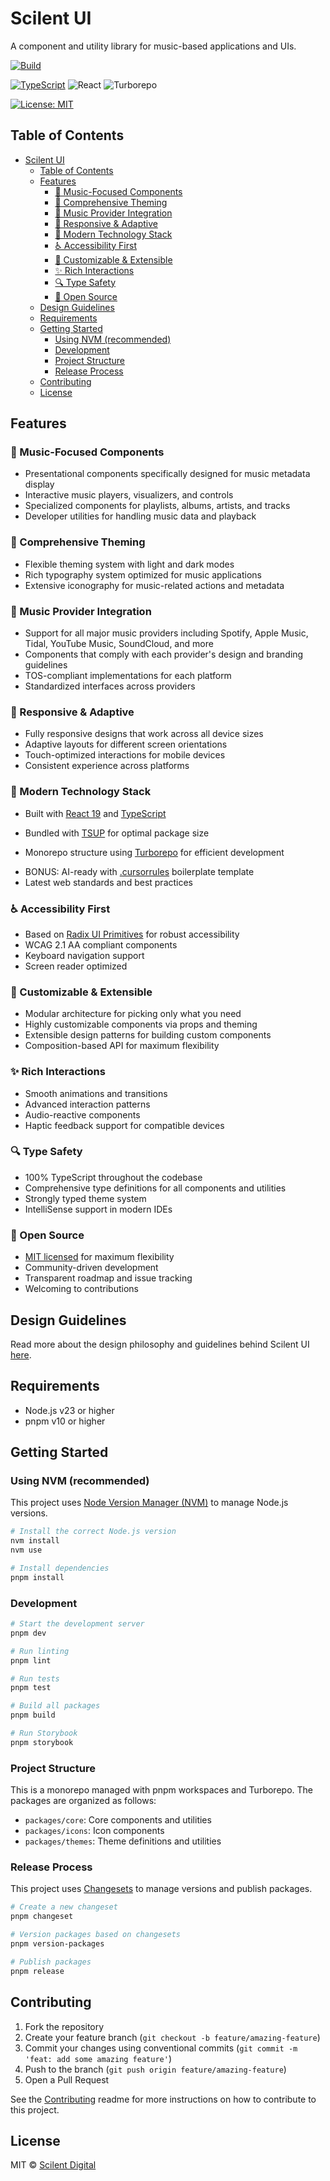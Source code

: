 # Scilent UI

A component and utility library for music-based applications and UIs.

[![Build](https://github.com/donovanallen/scilent-ui/actions/workflows/ci.yml/badge.svg)](https://github.com/donovanallen/scilent-ui/actions/workflows/ci.yml)

<!-- [![Documentation](https://img.shields.io/badge/docs-website-blue)](https://your-docs-site.com) -->
<!-- [![codecov](https://codecov.io/gh/donovanallen/scilent-ui/branch/main/graph/badge.svg)](https://codecov.io/gh/donovanallen/scilent-ui) -->
<!-- [![npm version](https://img.shields.io/npm/v/@scilent-ui/core.svg?style=flat)](https://www.npmjs.com/package/@scilent-ui/core) -->
<!-- [![npm downloads](https://img.shields.io/npm/dm/@scilent-ui/core.svg?style=flat)](https://www.npmjs.com/package/@scilent-ui/core) -->
<!-- [![npm bundle size](https://img.shields.io/bundlephobia/minzip/@scilent-ui/core)](https://bundlephobia.com/package/@scilent-ui/core) -->

<!-- [![dependencies Status](https://status.david-dm.org/gh/donovanallen/scilent-ui.svg)](https://david-dm.org/donovanallen/scilent-ui)
[![devDependencies Status](https://status.david-dm.org/gh/donovanallen/scilent-ui.svg?type=dev)](https://david-dm.org/donovanallen/scilent-ui?type=dev) -->

[![TypeScript](https://img.shields.io/badge/TypeScript-5.3.3-blue)](https://www.typescriptlang.org/)
![React](https://img.shields.io/badge/React-20232A?logo=react&logoColor=61DAFB)
![Turborepo](https://img.shields.io/badge/Turborepo-EF4444?logo=turborepo&logoColor=white)

[![License: MIT](https://img.shields.io/badge/License-MIT-yellow.svg)](https://opensource.org/licenses/MIT)

<!-- [![Contributor Covenant](https://img.shields.io/badge/Contributor%20Covenant-2.1-4baaaa.svg)](code_of_conduct.md) -->

## Table of Contents

- [Scilent UI](#scilent-ui)
  - [Table of Contents](#table-of-contents)
  - [Features](#features)
    - [🎵 Music-Focused Components](#-music-focused-components)
    - [🎨 Comprehensive Theming](#-comprehensive-theming)
    - [🔌 Music Provider Integration](#-music-provider-integration)
    - [📱 Responsive \& Adaptive](#-responsive--adaptive)
    - [🚀 Modern Technology Stack](#-modern-technology-stack)
    - [♿ Accessibility First](#-accessibility-first)
    - [🧩 Customizable \& Extensible](#-customizable--extensible)
    - [✨ Rich Interactions](#-rich-interactions)
    - [🔍 Type Safety](#-type-safety)
    - [📖 Open Source](#-open-source)
  - [Design Guidelines](#design-guidelines)
  - [Requirements](#requirements)
  - [Getting Started](#getting-started)
    - [Using NVM (recommended)](#using-nvm-recommended)
    - [Development](#development)
    - [Project Structure](#project-structure)
    - [Release Process](#release-process)
  - [Contributing](#contributing)
  - [License](#license)

## Features

### 🎵 Music-Focused Components

- Presentational components specifically designed for music metadata display
- Interactive music players, visualizers, and controls
- Specialized components for playlists, albums, artists, and tracks
- Developer utilities for handling music data and playback

### 🎨 Comprehensive Theming

- Flexible theming system with light and dark modes
- Rich typography system optimized for music applications
- Extensive iconography for music-related actions and metadata
<!-- - [Color systems](https://www.w3.org/TR/css-color-4/) that follow modern standards -->

### 🔌 Music Provider Integration

- Support for all major music providers including Spotify, Apple Music, Tidal, YouTube Music, SoundCloud, and more
- Components that comply with each provider's design and branding guidelines
- TOS-compliant implementations for each platform
- Standardized interfaces across providers
<!-- TODO: add docs for provider integration guidance incl TOS links -->

### 📱 Responsive & Adaptive

- Fully responsive designs that work across all device sizes
- Adaptive layouts for different screen orientations
- Touch-optimized interactions for mobile devices
- Consistent experience across platforms

### 🚀 Modern Technology Stack

- Built with [React 19](https://react.dev/) and [TypeScript](https://www.typescriptlang.org/)
<!-- TODO: add link to tsup docs -->
- Bundled with [TSUP](#) for optimal package size
<!-- TODO: add link to turborepo docs -->
- Monorepo structure using [Turborepo](#) for efficient development
<!-- TODO: Cursor Rules and link to docs -->
- BONUS: AI-ready with [.cursorrules](#) boilerplate template
  <!-- TODO: add storybook -->
  <!-- - [Storybook](https://storybook.js.org/) for interactive component exploration -->
- Latest web standards and best practices

### ♿ Accessibility First

- Based on [Radix UI Primitives](https://www.radix-ui.com/primitives) for robust accessibility
- WCAG 2.1 AA compliant components
- Keyboard navigation support
- Screen reader optimized

### 🧩 Customizable & Extensible

- Modular architecture for picking only what you need
- Highly customizable components via props and theming
- Extensible design patterns for building custom components
- Composition-based API for maximum flexibility

### ✨ Rich Interactions

- Smooth animations and transitions
- Advanced interaction patterns
- Audio-reactive components
- Haptic feedback support for compatible devices

### 🔍 Type Safety

- 100% TypeScript throughout the codebase
- Comprehensive type definitions for all components and utilities
- Strongly typed theme system
- IntelliSense support in modern IDEs

### 📖 Open Source

- [MIT licensed](https://opensource.org/licenses/MIT) for maximum flexibility
- Community-driven development
- Transparent roadmap and issue tracking
- Welcoming to contributions

## Design Guidelines

Read more about the design philosophy and guidelines behind Scilent UI [here](https://github.com/donovanallen/scilent-ui/blob/main/DESIGN.md).

## Requirements

- Node.js v23 or higher
- pnpm v10 or higher

## Getting Started

### Using NVM (recommended)

This project uses [Node Version Manager (NVM)](https://github.com/nvm-sh/nvm) to manage Node.js versions.

```bash
# Install the correct Node.js version
nvm install
nvm use

# Install dependencies
pnpm install
```

### Development

```bash
# Start the development server
pnpm dev

# Run linting
pnpm lint

# Run tests
pnpm test

# Build all packages
pnpm build

# Run Storybook
pnpm storybook
```

### Project Structure

This is a monorepo managed with pnpm workspaces and Turborepo. The packages are organized as follows:

- `packages/core`: Core components and utilities
- `packages/icons`: Icon components
- `packages/themes`: Theme definitions and utilities

### Release Process

This project uses [Changesets](https://github.com/changesets/changesets) to manage versions and publish packages.

```bash
# Create a new changeset
pnpm changeset

# Version packages based on changesets
pnpm version-packages

# Publish packages
pnpm release
```

## Contributing

1. Fork the repository
2. Create your feature branch (`git checkout -b feature/amazing-feature`)
3. Commit your changes using conventional commits (`git commit -m 'feat: add some amazing feature'`)
4. Push to the branch (`git push origin feature/amazing-feature`)
5. Open a Pull Request

See the [Contributing](#https://github.com/donovanallen/scilent-ui/blob/main/CONTRIBUTING.md) readme for more instructions on how to contribute to this project.

## License

MIT © [Scilent Digital](https://scilent.digital)
